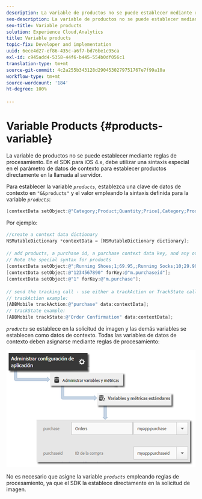 ```yaml
---
description: La variable de productos no se puede establecer mediante reglas de procesamiento. En el SDK para iOS 4.x, debe utilizar una sintaxis especial en el parámetro de datos de contexto para establecer productos directamente en la llamada al servidor.
seo-description: La variable de productos no se puede establecer mediante reglas de procesamiento. En el SDK para iOS 4.x, debe utilizar una sintaxis especial en el parámetro de datos de contexto para establecer productos directamente en la llamada al servidor.
seo-title: Variable products
solution: Experience Cloud,Analytics
title: Variable products
topic-fix: Developer and implementation
uuid: 6ece4d27-ef86-435c-a6f7-bd76be1c95ca
exl-id: c945add4-5358-44f6-b445-554b0df056c1
translation-type: tm+mt
source-git-commit: 4c2a255b343128d2904530279751767e7f99a10a
workflow-type: tm+mt
source-wordcount: '184'
ht-degree: 100%

---
```


# Variable Products {#products-variable}

La variable de productos no se puede establecer mediante reglas de procesamiento. En el SDK para iOS 4.x, debe utilizar una sintaxis especial en el parámetro de datos de contexto para establecer productos directamente en la llamada al servidor.

Para establecer la variable *`products`*, establezca una clave de datos de contexto en `"&&products"` y el valor empleando la sintaxis definida para la variable *`products`*:

```objective-c
[contextData setObject:@"Category;Product;Quantity;Price[,Category;Product;Quantity;Price]" forKey:@"&&products"];
```

Por ejemplo:

```objective-c
//create a context data dictionary 
NSMutableDictionary *contextData = [NSMutableDictionary dictionary]; 
 
// add products, a purchase id, a purchase context data key, and any other data you want to collect. 
// Note the special syntax for products 
[contextData setObject:@";Running Shoes;1;69.95,;Running Socks;10;29.99" forKey:@"&&products"]; 
[contextData setObject:@"1234567890" forKey:@"m.purchaseid"]; 
[contextData setObject:@"1" forKey:@"m.purchase"]; 
 
// send the tracking call - use either a trackAction or TrackState call. 
// trackAction example: 
[ADBMobile trackAction:@"purchase" data:contextData]; 
// trackState example: 
[ADBMobile trackState:@"Order Confirmation" data:contextData]; 
```

*`products`* se establece en la solicitud de imagen y las demás variables se establecen como datos de contexto. Todas las variables de datos de contexto deben asignarse mediante reglas de procesamiento:

![](assets/map-products.png)

No es necesario que asigne la variable  *`products`* empleando reglas de procesamiento, ya que el SDK la establece directamente en la solicitud de imagen.
